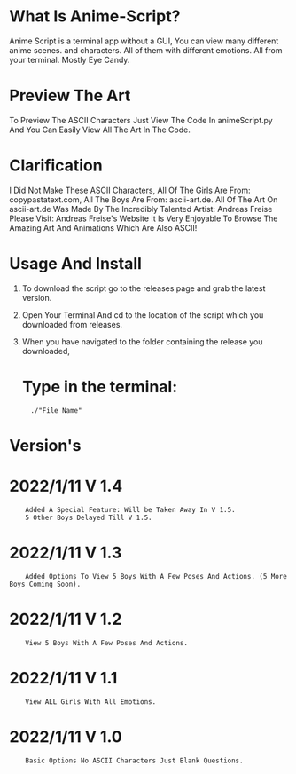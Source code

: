 # What Is Anime-Script?
   Anime Script is a terminal app without a GUI, You can view many different anime scenes.
   and characters. 
   All of them with different emotions. 
   All from your terminal.
   Mostly Eye Candy.
 
 # Preview The Art
   To Preview The ASCII Characters Just View The Code In animeScript.py And You Can Easily View All The Art In The Code.
 
 # Clarification
   I Did Not Make These ASCII Characters, All Of The Girls Are From: copypastatext.com, All The Boys Are From: ascii-art.de. 
   All Of The Art On ascii-art.de Was Made By The Incredibly Talented Artist: Andreas Freise
   Please Visit: Andreas Freise's Website
   It Is Very Enjoyable To Browse The Amazing Art And Animations Which Are Also ASCII!
 
 # Usage And Install
   1. To download the script go to the releases page and grab the latest version.
   
   2. Open Your Terminal And cd to the location of the script which you downloaded from releases.
   
   3. When you have navigated to the folder containing the release you downloaded,
         # Type in the terminal:
            ./"File Name"

# Version's
  # 2022/1/11 V 1.4
        Added A Special Feature: Will be Taken Away In V 1.5.
        5 Other Boys Delayed Till V 1.5.
  
  # 2022/1/11 V 1.3
        Added Options To View 5 Boys With A Few Poses And Actions. (5 More Boys Coming Soon).
  
  # 2022/1/11 V 1.2
        View 5 Boys With A Few Poses And Actions.
  
  # 2022/1/11 V 1.1
        View ALL Girls With All Emotions.
  
  # 2022/1/11 V 1.0
        Basic Options No ASCII Characters Just Blank Questions.
